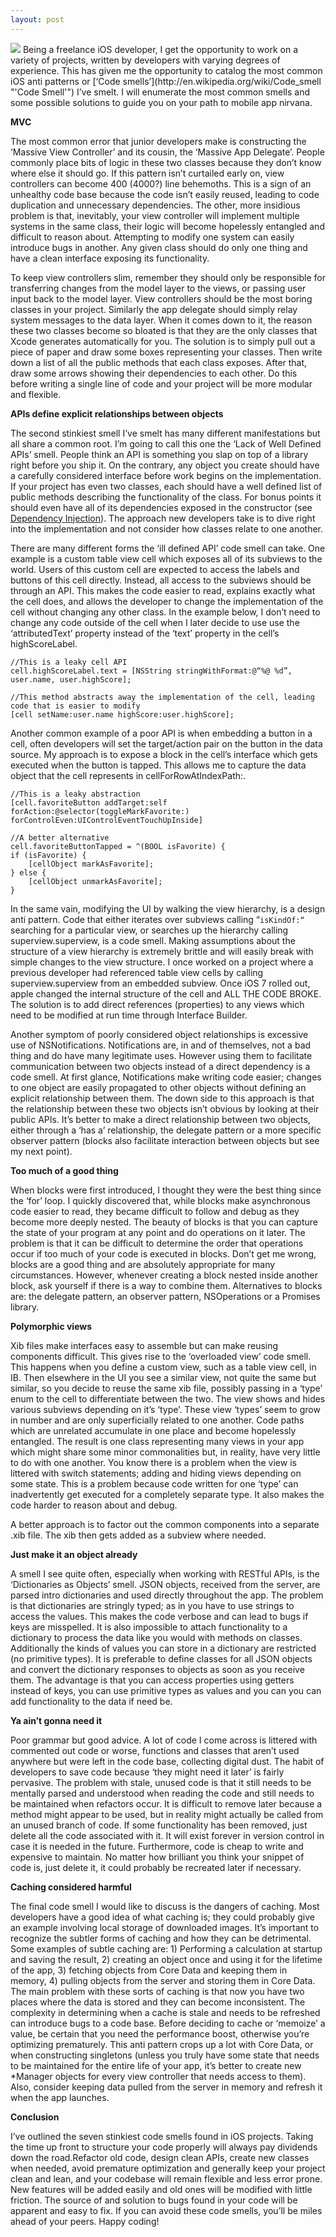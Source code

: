 ```yaml
---
layout: post
---
```

              
<img src="/images/fulls/IMG_0066.jpg" class="fit image">
Being a freelance iOS developer, I get the opportunity to work on a variety of projects, written by developers with varying degrees of experience. This has given me the opportunity to catalog the most common iOS anti patterns or [‘Code smells’](http://en.wikipedia.org/wiki/Code_smell "'Code Smell'") I’ve smelt. I will enumerate the most common smells and some possible solutions to guide you on your path to mobile app nirvana.

**MVC**

The most common error that junior developers make is constructing the ‘Massive View Controller’ and its cousin, the ‘Massive App Delegate’. People commonly place bits of logic in these two classes because they don’t know where else it should go. If this pattern isn’t curtailed early on, view controllers can become 400 (4000?) line behemoths. This is a sign of an unhealthy code base because the code isn’t easily reused, leading to code duplication and unnecessary dependencies. The other, more insidious problem is that, inevitably, your view controller will implement multiple systems in the same class, their logic will become hopelessly entangled and difficult to reason about. Attempting to <span class="Apple-converted-space"></span> modify one system can easily introduce bugs in another. <span class="Apple-converted-space"></span> Any given class should do only one thing and have a clean interface exposing its functionality.

To keep view controllers slim, remember they should only be responsible for transferring changes from the model layer to the views, or passing user input back to the model layer. View controllers should be the most boring classes in your project. Similarly the app delegate should simply relay system messages to the data layer. When it comes down to it, the reason these two classes become so bloated is that they are the only classes that Xcode generates automatically for you. The solution is to simply pull out a piece of paper and draw some boxes representing your classes. Then write down a list of all the public methods that each class exposes. After that, draw some arrows showing their dependencies to each other. Do this before writing a single line of code and your project will be more modular and flexible.

**APIs define explicit relationships between objects**

The second stinkiest smell I’ve smelt has many different manifestations but all share a common root. I’m going to call this one the ‘Lack of Well Defined APIs’ smell. People think an API is something you slap on top of a library right before you ship it. On the contrary, any object you create should have a carefully considered interface before work begins on the implementation. If your project has even two classes, each should have a well defined list of public methods describing the functionality of the class. For bonus points it should even have all of its dependencies exposed in the constructor (see [Dependency Injection](https://sites.google.com/site/unclebobconsultingllc/blogs-by-robert-martin/dependency-injection-inversion "Dependency Injection")). The approach new developers take is to dive right into the implementation and not consider how classes relate to one another.

There are many different forms the ‘ill defined API’ code smell can take. One example is a custom table view cell which exposes all of its subviews to the world. Users of this custom cell are expected to access the labels and buttons of this cell directly. Instead, all access to the subviews should be through an API. This makes the code easier to read, explains exactly what the cell does, and allows the developer to change the implementation of the cell without changing any other class. In the example below, I don’t need to change any code outside of the cell when I later decide to use use the ‘attributedText’ property instead of the ‘text’ property in the cell’s highScoreLabel.

```objc
//This is a leaky cell API
cell.highScoreLabel.text = [NSString stringWithFormat:@“%@ %d”, user.name, user.highScore];

//This method abstracts away the implementation of the cell, leading code that is easier to modify
[cell setName:user.name highScore:user.highScore];
```

Another common example of a poor API is when embedding a button in a cell, often developers will set the target/action pair on the button in the data source. My approach is to expose a block in the cell’s interface which gets executed when the button is tapped. This allows me to capture the data object that the cell represents in cellForRowAtIndexPath:.

```objc
//This is a leaky abstraction
[cell.favoriteButton addTarget:self forAction:@selector(toggleMarkFavorite:) forControlEven:UIControlEventTouchUpInside]
```

```objc
//A better alternative
cell.favoriteButtonTapped = ^(BOOL isFavorite) {
if (isFavorite) {
    [cellObject markAsFavorite];
} else {
    [cellObject unmarkAsFavorite];
}
```

In the same vain, modifying the UI by walking the view hierarchy, is a design anti pattern. Code that either iterates over subviews calling “`isKindOf:“` searching for a particular view, or searches up the hierarchy calling superview.superview, is a code smell. Making assumptions about the structure of a view hierarchy is extremely brittle and will easily break with simple changes to the view structure. I once worked on a project where a previous developer had referenced table view cells by calling superview.superview from an embedded subview. Once iOS 7 rolled out, apple changed the internal structure of the cell and ALL THE CODE BROKE. The solution is to add direct references (properties) to any views which need to be modified at run time through Interface Builder.

Another symptom of poorly considered object relationships is excessive use of NSNotifications. Notifications are, in and of themselves, not a bad thing and do have many legitimate uses. However using them to facilitate communication between two objects instead of a direct dependency is a code smell. At first glance, Notifications make writing code easier; changes to one object are easily propagated to other objects without defining an explicit relationship between them. The down side to this approach is that the relationship between these two objects isn’t obvious by looking at their public APIs. It’s better to make a direct relationship between two objects, either through a ‘has a’ relationship, the delegate pattern or a more specific observer pattern (blocks also facilitate interaction between objects but see my next point).

**Too much of a good thing**

When blocks were first introduced, I thought they were the best thing since the ‘for’ loop. I quickly discovered that, while blocks make asynchronous code easier to read, they became difficult to follow and debug as they become more deeply nested. The beauty of blocks is that you can capture the state of your program at any point and do operations on it later. The problem is that it can be difficult to determine the order that operations occur if too much of your code is executed in blocks. Don’t get me wrong, blocks are a good thing and are absolutely appropriate for many circumstances. However, whenever creating a block nested inside another block, ask yourself if there is a way to combine them. Alternatives to blocks are: the delegate pattern, an observer pattern, NSOperations or a Promises library.

**Polymorphic views**

Xib files make interfaces easy to assemble but can make reusing components difficult. This gives rise to the ‘overloaded view’ code smell. This happens when you define a custom view, such as a table view cell, in IB. Then elsewhere in the UI you see a similar view, not quite the same but similar, so you decide to reuse the same xib file, possibly passing in a ‘type’ enum to the cell to differentiate between the two. The view shows and hides various subviews depending on it’s ‘type’. These view ‘types’ seem to grow in number and are only superficially related to one another. Code paths which are unrelated accumulate in one place and become hopelessly entangled. The result is one class representing many views in your app which might share some minor commonalities but, in reality, have very little to do with one another. You know there is a problem when the view is littered with switch statements; adding and hiding views depending on some state. This is a problem because code written for one ‘type’ <span class="Apple-converted-space"></span> can inadvertently get executed for a completely separate type. It also makes the code harder to reason about and debug.

A better approach is to factor out the common components into a separate .xib file. The xib then gets added as a subview where needed.

**Just make it an object already**

A smell I see quite often, especially when working with RESTful APIs, is the ‘Dictionaries as Objects’ smell. JSON objects, received from the server, are parsed intro dictionaries and used directly throughout the app. The problem is that dictionaries are stringly typed; as in you have to use strings to access the values. This makes the code verbose and can lead to bugs if keys are misspelled. It is also impossible to attach functionality to a dictionary to process the data like you would with methods on classes. Additionally the kinds of values you can store in a dictionary are restricted (no primitive types). It is preferable to define classes for all JSON objects and convert the dictionary responses to objects as soon as you receive them. The advantage is that you can access properties using getters instead of keys, you can use primitive types as values and you can you can add functionality to the data if need be.

**Ya ain’t gonna need it**

Poor grammar but good advice. A lot of code I come across is littered with commented out code or worse, functions and classes that aren’t used anywhere but were left in the code base, collecting digital dust. The habit of developers to save code because ‘they might need it later’ is fairly pervasive. The problem with stale, unused code is that it still needs to be mentally parsed and understood when reading the code and still needs to be maintained when refactors occur. It is difficult to remove later because a method might appear to be used, but in reality might actually be called from an unused branch of code. If some functionality has been removed, just delete all the code associated with it. It will exist forever in version control <span class="Apple-converted-space"></span> in case it is needed in the future. Furthermore, code is cheap to write and expensive to maintain. No matter how brilliant you think your snippet of code is, just delete it, it could probably be recreated later if necessary.

**Caching considered harmful**

The final code smell I would like to discuss is the dangers of caching. Most developers have a good idea of what caching is; they could probably give an example involving local storage of downloaded images. It’s important to recognize the subtler forms of caching and how they can be detrimental. Some examples of subtle caching are: 1) Performing a calculation at startup and saving the result, 2) creating an object once and using it for the lifetime of the app, 3) fetching objects from Core Data and keeping them in memory, 4) pulling objects from the server and storing them in Core Data. The main problem with these sorts of caching is that now you have two places where the data is stored and they can become inconsistent. The complexity in determining when a cache is stale and needs to be refreshed can introduce bugs to a code base. Before deciding to cache or ‘memoize’ <span class="Apple-converted-space"></span> a value, be certain that you need the performance boost, otherwise you’re optimizing prematurely. This anti pattern crops up a lot with Core Data, or when constructing singletons (unless you truly have some state that needs to be maintained for the entire life of your app, it’s better to create new *Manager objects for every view controller that needs access to them). Also, consider keeping data pulled from the server in memory and refresh it when the app launches.

**Conclusion**

I’ve outlined the seven stinkiest code smells found in iOS projects. Taking the time up front to structure your code properly will always pay dividends down the road.Refactor old code, design clean APIs, create new classes when needed, avoid premature optimization and generally keep your project clean and lean, and your codebase will remain flexible and less error prone. New features will be added easily and old ones will be modified with little friction. The source of and solution to bugs found in your code will be apparent and easy to fix. If you can avoid these code smells, you’ll be miles ahead of your peers. Happy coding!
